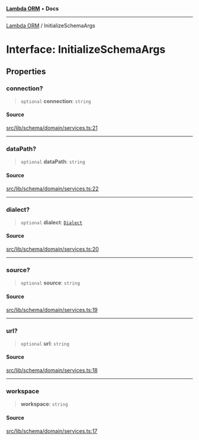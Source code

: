 [**Lambda ORM**](../README.md) • **Docs**

***

[Lambda ORM](../README.md) / InitializeSchemaArgs

# Interface: InitializeSchemaArgs

## Properties

### connection?

> `optional` **connection**: `string`

#### Source

[src/lib/schema/domain/services.ts:21](https://github.com/lambda-orm/lambdaorm-base/blob/7ab89b6bcd2fea05971e688ab15feca3a500d972/src/lib/schema/domain/services.ts#L21)

***

### dataPath?

> `optional` **dataPath**: `string`

#### Source

[src/lib/schema/domain/services.ts:22](https://github.com/lambda-orm/lambdaorm-base/blob/7ab89b6bcd2fea05971e688ab15feca3a500d972/src/lib/schema/domain/services.ts#L22)

***

### dialect?

> `optional` **dialect**: [`Dialect`](../enumerations/Dialect.md)

#### Source

[src/lib/schema/domain/services.ts:20](https://github.com/lambda-orm/lambdaorm-base/blob/7ab89b6bcd2fea05971e688ab15feca3a500d972/src/lib/schema/domain/services.ts#L20)

***

### source?

> `optional` **source**: `string`

#### Source

[src/lib/schema/domain/services.ts:19](https://github.com/lambda-orm/lambdaorm-base/blob/7ab89b6bcd2fea05971e688ab15feca3a500d972/src/lib/schema/domain/services.ts#L19)

***

### url?

> `optional` **url**: `string`

#### Source

[src/lib/schema/domain/services.ts:18](https://github.com/lambda-orm/lambdaorm-base/blob/7ab89b6bcd2fea05971e688ab15feca3a500d972/src/lib/schema/domain/services.ts#L18)

***

### workspace

> **workspace**: `string`

#### Source

[src/lib/schema/domain/services.ts:17](https://github.com/lambda-orm/lambdaorm-base/blob/7ab89b6bcd2fea05971e688ab15feca3a500d972/src/lib/schema/domain/services.ts#L17)
